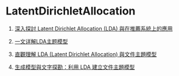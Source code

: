 # LatentDirichletAllocation

1. [深入探討 Latent Dirichlet Allocation (LDA) 與在推薦系統上的應用](https://blog.rosetta.ai/%E6%B7%B1%E5%85%A5%E6%8E%A2%E8%A8%8E-latent-dirichlet-allocation-lda-%E8%88%87%E5%9C%A8%E6%8E%A8%E8%96%A6%E7%B3%BB%E7%B5%B1%E4%B8%8A%E7%9A%84%E6%87%89%E7%94%A8-2441d57ecc8a)

1. [一文详解LDA主题模型](https://zhuanlan.zhihu.com/p/31470216)

1. [直觀理解 LDA (Latent Dirichlet Allocation) 與文件主題模型](https://medium.com/@tengyuanchang/%E7%9B%B4%E8%A7%80%E7%90%86%E8%A7%A3-lda-latent-dirichlet-allocation-%E8%88%87%E6%96%87%E4%BB%B6%E4%B8%BB%E9%A1%8C%E6%A8%A1%E5%9E%8B-ab4f26c27184)

1. [生成模型與文字探勘：利用 LDA 建立文件主題模型](https://taweihuang.hpd.io/2019/01/10/topic-modeling-lda/)

